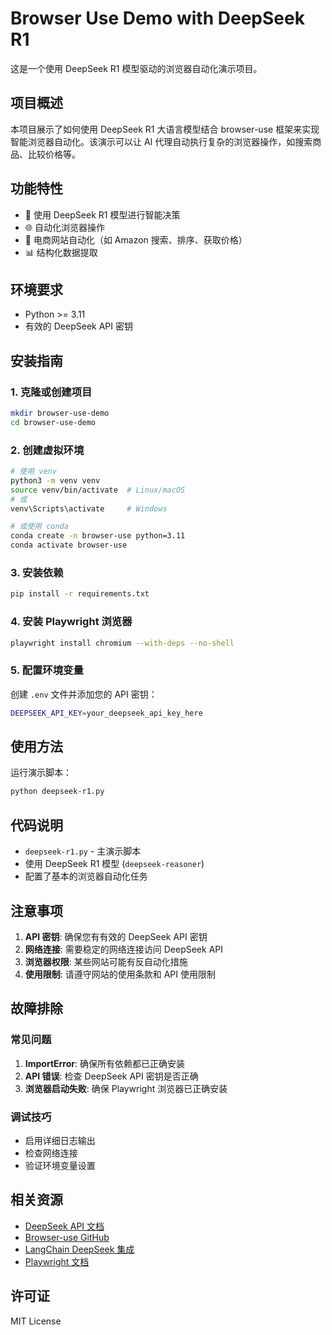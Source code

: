 # Browser Use Demo with DeepSeek R1

这是一个使用 DeepSeek R1 模型驱动的浏览器自动化演示项目。

## 项目概述

本项目展示了如何使用 DeepSeek R1 大语言模型结合 browser-use 框架来实现智能浏览器自动化。该演示可以让 AI 代理自动执行复杂的浏览器操作，如搜索商品、比较价格等。

## 功能特性

- 🤖 使用 DeepSeek R1 模型进行智能决策
- 🌐 自动化浏览器操作
- 🛒 电商网站自动化（如 Amazon 搜索、排序、获取价格）
- 📊 结构化数据提取

## 环境要求

- Python >= 3.11
- 有效的 DeepSeek API 密钥

## 安装指南

### 1. 克隆或创建项目

```bash
mkdir browser-use-demo
cd browser-use-demo
```

### 2. 创建虚拟环境

```bash
# 使用 venv
python3 -m venv venv
source venv/bin/activate  # Linux/macOS
# 或
venv\Scripts\activate     # Windows

# 或使用 conda
conda create -n browser-use python=3.11
conda activate browser-use
```

### 3. 安装依赖

```bash
pip install -r requirements.txt
```

### 4. 安装 Playwright 浏览器

```bash
playwright install chromium --with-deps --no-shell
```

### 5. 配置环境变量

创建 `.env` 文件并添加您的 API 密钥：

```bash
DEEPSEEK_API_KEY=your_deepseek_api_key_here
```

## 使用方法

运行演示脚本：

```bash
python deepseek-r1.py
```

## 代码说明

- `deepseek-r1.py` - 主演示脚本
- 使用 DeepSeek R1 模型 (`deepseek-reasoner`)
- 配置了基本的浏览器自动化任务

## 注意事项

1. **API 密钥**: 确保您有有效的 DeepSeek API 密钥
2. **网络连接**: 需要稳定的网络连接访问 DeepSeek API
3. **浏览器权限**: 某些网站可能有反自动化措施
4. **使用限制**: 请遵守网站的使用条款和 API 使用限制

## 故障排除

### 常见问题

1. **ImportError**: 确保所有依赖都已正确安装
2. **API 错误**: 检查 DeepSeek API 密钥是否正确
3. **浏览器启动失败**: 确保 Playwright 浏览器已正确安装

### 调试技巧

- 启用详细日志输出
- 检查网络连接
- 验证环境变量设置

## 相关资源

- [DeepSeek API 文档](https://api.deepseek.com/)
- [Browser-use GitHub](https://github.com/browser-use/browser-use)
- [LangChain DeepSeek 集成](https://python.langchain.com/docs/integrations/chat/deepseek/)
- [Playwright 文档](https://playwright.dev/python/)

## 许可证

MIT License 